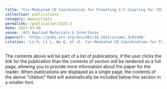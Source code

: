 ```yaml
---
title: "Cu+-Mediated CO Coordination for Promoting C–C Coupling for CO2 and CO Electroreduction"
collection: publications
category: manuscripts
permalink: /publication/2023-2
date: 2023-03-06
venue: 'ACS Applied Materials & Interfaces'
paperurl: 'https://pubs.acs.org/doi/abs/10.1021/acsami.3c01448'
citation: 'Lu H, Li L, Wu Q, et al. Cu+-Mediated CO Coordination for Promoting C–C Coupling for CO2 and CO Electroreduction[J]. ACS Applied Materials & Interfaces, 2023, 15(10): 13228-13237.'
---
```


The contents above will be part of a list of publications, if the user clicks the link for the publication than the contents of section will be rendered as a full page, allowing you to provide more information about the paper for the reader. When publications are displayed as a single page, the contents of the above "citation" field will automatically be included below this section in a smaller font.